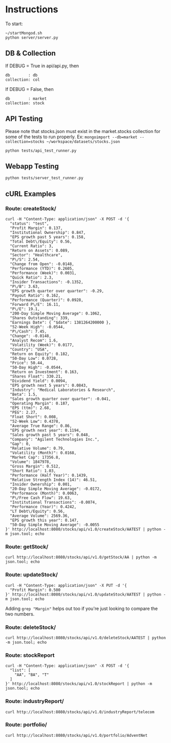 # Instructions #
To start:
```
~/startMongod.sh
python server/server.py
```
## DB & Collection ##
If DEBUG = True in api/api.py, then
```
db        : db
collection: col
```
If DEBUG = False, then
```
db        : market
collection: stock
```

## API Testing ##
Please note that stocks.json must exist in the market.stocks collection for
some of the tests to run properly. Ex: 
`mongoimport --db=market --collection=stocks ~/workspace/datasets/stocks.json`
``` 
python tests/api_test_runner.py
```

## Webapp Testing ##
```
python tests/server_test_runner.py
```

## cURL Examples ##
### Route: createStock/<symbol> ###
```
curl -H "Content-Type: application/json" -X POST -d '{
  "status": "test",
  "Profit Margin": 0.137,
  "Institutional Ownership": 0.847,
  "EPS growth past 5 years": 0.158,
  "Total Debt\/Equity": 0.56,
  "Current Ratio": 3,
  "Return on Assets": 0.089,
  "Sector": "Healthcare",
  "P\/S": 2.54,
  "Change from Open": -0.0148,
  "Performance (YTD)": 0.2605,
  "Performance (Week)": 0.0031,
  "Quick Ratio": 2.3,
  "Insider Transactions": -0.1352,
  "P\/B": 3.63,
  "EPS growth quarter over quarter": -0.29,
  "Payout Ratio": 0.162,
  "Performance (Quarter)": 0.0928,
  "Forward P\/E": 16.11,
  "P\/E": 19.1,
  "200-Day Simple Moving Average": 0.1062,
  "Shares Outstanding": 339,
  "Earnings Date": { "$date": 1381264200000 },
  "52-Week High": -0.0544,
  "P\/Cash": 7.45,
  "Change": -0.0148,
  "Analyst Recom": 1.6,
  "Volatility (Week)": 0.0177,
  "Country": "USA",
  "Return on Equity": 0.182,
  "50-Day Low": 0.0728,
  "Price": 50.44,
  "50-Day High": -0.0544,
  "Return on Investment": 0.163,
  "Shares Float": 330.21,
  "Dividend Yield": 0.0094,
  "EPS growth next 5 years": 0.0843,
  "Industry": "Medical Laboratories & Research",
  "Beta": 1.5,
  "Sales growth quarter over quarter": -0.041,
  "Operating Margin": 0.187,
  "EPS (ttm)": 2.68,
  "PEG": 2.27,
  "Float Short": 0.008,
  "52-Week Low": 0.4378,
  "Average True Range": 0.86,
  "EPS growth next year": 0.1194,
  "Sales growth past 5 years": 0.048,
  "Company": "Agilent Technologies Inc.",
  "Gap": 0,
  "Relative Volume": 0.79,
  "Volatility (Month)": 0.0168,
  "Market Cap": 17356.8,
  "Volume": 1847978,
  "Gross Margin": 0.512,
  "Short Ratio": 1.03,
  "Performance (Half Year)": 0.1439,
  "Relative Strength Index (14)": 46.51,
  "Insider Ownership": 0.001,
  "20-Day Simple Moving Average": -0.0172,
  "Performance (Month)": 0.0063,
  "P\/Free Cash Flow": 19.63,
  "Institutional Transactions": -0.0074,
  "Performance (Year)": 0.4242,
  "LT Debt\/Equity": 0.56,
  "Average Volume": 2569.36,
  "EPS growth this year": 0.147,
  "50-Day Simple Moving Average": -0.0055
}' http://localhost:8080/stocks/api/v1.0/createStock/AATEST | python -m json.tool; echo
```

### Route: getStock/<symbol> ###
```
curl http://localhost:8080/stocks/api/v1.0/getStock/AA | python -m json.tool; echo
```

### Route: updateStock/<symbol> ###
```
curl -H "Content-Type: application/json" -X PUT -d '{
  "Profit Margin": 0.500
}' http://localhost:8080/stocks/api/v1.0/updateStock/AATEST | python -m json.tool; echo
```
Adding `grep "Margin"` helps out too if you're just looking to compare the two numbers.

### Route: deleteStock/<symbol> ###
```
curl http://localhost:8080/stocks/api/v1.0/deleteStock/AATEST | python -m json.tool; echo
```

### Route: stockReport ###
```
curl -H "Content-Type: application/json" -X POST -d '{
  "list": [
    "AA", "BA", "T"
  ]
}' http://localhost:8080/stocks/api/v1.0/stockReport | python -m json.tool; echo
```

### Route: industryReport/<industry> ###
```
curl http://localhost:8080/stocks/api/v1.0/industryReport/telecom
```

### Route: portfolio/<company> ###
```
curl http://localhost:8080/stocks/api/v1.0/portfolio/AdventNet
```